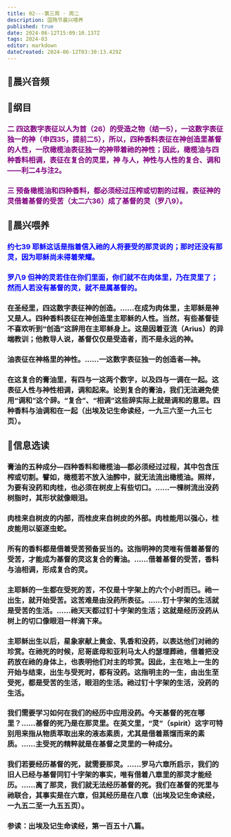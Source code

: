 ```yaml
---
title: 02---第三周 · 周二
description: 国殇节晨兴喂养
published: true
date: 2024-06-12T15:09:10.137Z
tags: 2024-03
editor: markdown
dateCreated: 2024-06-12T03:30:13.429Z
---
```


## 🎵晨兴音频

## 📖纲目

### <font color=purple>二    四这数字表征以人为首（26）的受造之物（结一5），一这数字表征独一的神（申四35，提前二5），所以，四种香料表征在神创造里基督的人性，一欣橄榄油表征独一的神带着祂的神性；因此，橄榄油与四种香料相调，表征在复合的灵里，神 与人，神性与人性的复合、调和——利二4与注2。</font>

### <font color=purple>三    预备橄榄油和四种香料，都必须经过压榨或切割的过程，表征神的灵借着基督的受苦（太二六36）成了基督的灵（罗八9）。</font>

## 📖晨兴喂养

### <font color=blue>约七39    耶稣这话是指着信入祂的人将要受的那灵说的；那时还没有那灵，因为耶稣尚未得着荣耀。</font>

### <font color=blue>罗八9    但神的灵若住在你们里面，你们就不在肉体里，乃在灵里了；然而人若没有基督的灵，就不是属基督的。</font>

### 在圣经里，四这数字表征神的创造。……在成为肉体里，主耶稣是神又是人。四种香料表征在神创造里主耶稣的人性。当然，有些基督徒不喜欢听到“创造”这辞用在主耶稣身上。这是因着亚流（Arius）的异端教训；他教导人说，基督仅仅是受造者，而不是永远的神。

### 油表征在神格里的神性。……一这数字表征独一的创造者—神。

### 在这复合的膏油里，有四与一这两个数字，以及四与一调在一起。这表征人性与神性相调，调和起来。论到复合的膏油，我们无法避免使用“调和”这个辞。“复合”、“相调”这些辞实际上就是调和的意思。四种香料与油调和在一起（出埃及记生命读经，一九三六至一九三七页）。

## 📖信息选读

### 膏油的五种成分—四种香料和橄榄油—都必须经过过程，其中包含压榨或切割。譬如，橄榄若不放入油醡中，就无法流出橄榄油。照样，为要有没药和肉桂，也必须在树皮上有些切口。……一棵树流出没药树脂时，其形状就像眼泪。

### 肉桂来自树皮的内部，而桂皮来自树皮的外部。肉桂能用以强心，桂皮能用以驱逐虫蛇。

### 所有的香料都是借着受苦预备妥当的。这指明神的灵唯有借着基督的受苦，才能成为基督的灵这复合的膏油。……借着基督的受苦，香料与油相调，形成复合的灵。

### 主耶稣的一生都在受死的苦，不仅是十字架上的六个小时而已。祂一出生，就开始受苦。这苦难是由没药所表征。……钉十字架的生活就是受苦的生活。……祂天天都过钉十字架的生活；这就是经历没药从树上的切口像眼泪一样滴下来。

### 主耶稣出生以后，星象家献上黄金、乳香和没药，以表达他们对祂的珍赏。在祂死的时候，尼哥底母和亚利马太人约瑟埋葬祂，借着把没药放在祂的身体上，也表明他们对主的珍赏。因此，主在地上一生的开始与结束，出生与受死时，都有没药。这指明主的一生，由出生至受死，都是受苦的生活，眼泪的生活。祂过钉十字架的生活，没药的生活。

### 我们需要学习如何在我们的经历中应用没药。今天基督的死在哪里？……基督的死乃是在那灵里。在英文里，“灵”（spirit）这字可特别用来指从物质萃取出来的液态素质，尤其是借着蒸馏而来的素质。……主受死的精粹就是在基督之灵里的一种成分。

### 我们若要经历基督的死，就需要那灵。……罗马六章所启示，我们的旧人已经与基督同钉十字架的事实，唯有借着八章里的那灵才能经历。……离了那灵，我们就无法经历基督的死。我们在基督的死里与祂联合，其事实是在六章，但其经历是在八章（出埃及记生命读经，一九五二至一九五五页）。

### 参读：出埃及记生命读经，第一百五十八篇。
<!-- Google tag (gtag.js) -->
<script async src="https://www.googletagmanager.com/gtag/js?id=G-1P8709Z16T"></script>
<script>
  window.dataLayer = window.dataLayer || [];
  function gtag(){dataLayer.push(arguments);}
  gtag('js', new Date());

  gtag('config', 'G-1P8709Z16T');
</script>
